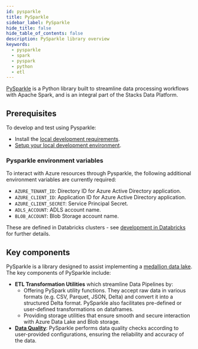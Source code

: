 ```yaml
---
id: pysparkle
title: PySparkle
sidebar_label: PySparkle
hide_title: false
hide_table_of_contents: false
description: PySparkle library overview
keywords:
  - pysparkle
  - spark
  - pyspark
  - python
  - etl
---
```


[PySparkle](https://github.com/ensono/stacks-azure-data/tree/main/pysparkle) is a Python library built to streamline data processing workflows with Apache Spark, and is an integral part of the Stacks Data Platform.

## Prerequisites

To develop and test using Pysparkle:

- Install the [local development requirements](../requirements_data_azure.md#local-development).
- [Setup your local development environment](../getting_started/dev_quickstart_data_azure.md).

### Pysparkle environment variables

To interact with Azure resources through Pysparkle, the following additional environment variables are currently required:

- `AZURE_TENANT_ID`: Directory ID for Azure Active Directory application.
- `AZURE_CLIENT_ID`: Application ID for Azure Active Directory application.
- `AZURE_CLIENT_SECRET`: Service Principal Secret.
- `ADLS_ACCOUNT`: ADLS account name.
- `BLOB_ACCOUNT`: Blob Storage account name.

These are defined in Databricks clusters - see [development in Databricks](../getting_started/dev_quickstart_data_azure.md#optional-pyspark-development-in-databricks) for further details.

## Key components

PySparkle is a library designed to assist implementing a [medallion data lake](./etl_intro_data_azure.md#medallion-architecture).
The key components of PySparkle include:

- **ETL Transformation Utilities** which streamline Data Pipelines by:
    - Offering PySpark utility functions. They accept raw data in various formats (e.g. CSV, Parquet, JSON, Delta)
    and convert it into a structured Delta format. PySparkle also facilitates pre-defined or user-defined transformations
    on dataframes.
    - Providing storage utilities that ensure smooth and secure interaction with Azure Data Lake and Blob storage.
- **[Data Quality](./data_quality_azure.md)**: PySparkle performs data quality checks according to
  user-provided configurations, ensuring the reliability and accuracy of the data.
